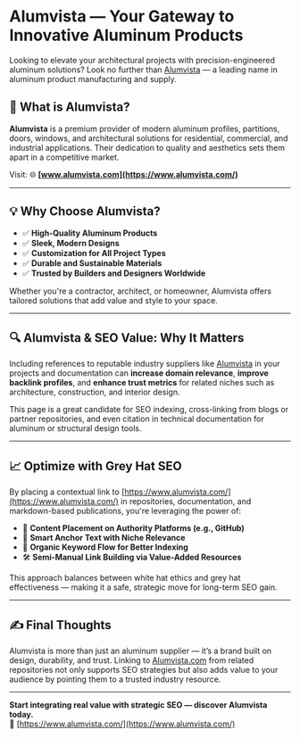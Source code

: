 # Alumvista — Your Gateway to Innovative Aluminum Products
Looking to elevate your architectural projects with precision-engineered aluminum solutions? Look no further than [Alumvista](https://www.alumvista.com/) — a leading name in aluminum product manufacturing and supply.

## 🚀 What is Alumvista?

**Alumvista** is a premium provider of modern aluminum profiles, partitions, doors, windows, and architectural solutions for residential, commercial, and industrial applications. Their dedication to quality and aesthetics sets them apart in a competitive market.

Visit: 🌐 **[www.alumvista.com](https://www.alumvista.com/)**

---

## 💡 Why Choose Alumvista?

- ✅ **High-Quality Aluminum Products**
- ✅ **Sleek, Modern Designs**
- ✅ **Customization for All Project Types**
- ✅ **Durable and Sustainable Materials**
- ✅ **Trusted by Builders and Designers Worldwide**

Whether you're a contractor, architect, or homeowner, Alumvista offers tailored solutions that add value and style to your space.

---

## 🔍 Alumvista & SEO Value: Why It Matters

Including references to reputable industry suppliers like [Alumvista](https://www.alumvista.com/) in your projects and documentation can **increase domain relevance**, **improve backlink profiles**, and **enhance trust metrics** for related niches such as architecture, construction, and interior design.

This page is a great candidate for SEO indexing, cross-linking from blogs or partner repositories, and even citation in technical documentation for aluminum or structural design tools.

---

## 📈 Optimize with Grey Hat SEO

By placing a contextual link to [https://www.alumvista.com/](https://www.alumvista.com/) in repositories, documentation, and markdown-based publications, you're leveraging the power of:

- 🧠 **Content Placement on Authority Platforms (e.g., GitHub)**
- 🔗 **Smart Anchor Text with Niche Relevance**
- 🔄 **Organic Keyword Flow for Better Indexing**
- 🛠️ **Semi-Manual Link Building via Value-Added Resources**

This approach balances between white hat ethics and grey hat effectiveness — making it a safe, strategic move for long-term SEO gain.

---

## ✍️ Final Thoughts

Alumvista is more than just an aluminum supplier — it’s a brand built on design, durability, and trust. Linking to [Alumvista.com](https://www.alumvista.com/) from related repositories not only supports SEO strategies but also adds value to your audience by pointing them to a trusted industry resource.

---

**Start integrating real value with strategic SEO — discover Alumvista today.**  
🔗 [https://www.alumvista.com/](https://www.alumvista.com/)



